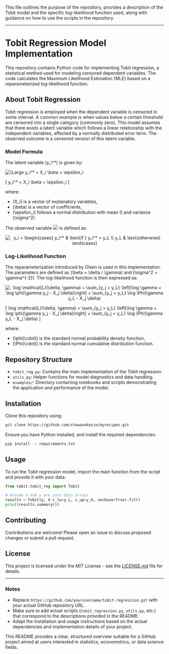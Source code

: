 This file outlines the purpose of the repository, provides a description of the Tobit model and the specific log-likelihood function used, along with guidance on how to use the scripts in the repository.

---

# Tobit Regression Model Implementation

This repository contains Python code for implementing Tobit regression, a statistical method used for modeling censored dependent variables. The code calculates the Maximum Likelihood Estimation (MLE) based on a reparameterized log-likelihood function.

## About Tobit Regression

Tobit regression is employed when the dependent variable is censored in some interval. A common example is when values below a certain threshold are censored into a single category (commonly zero). This model assumes that there exists a latent variable which follows a linear relationship with the independent variables, affected by a normally distributed error term. The observed outcome is a censored version of this latent variable.

### Model Formula

The latent variable \(y_i^*\) is given by:

<p><img src="https://latex.codecogs.com/svg.latex?
  \Large&space;y_i^* = X_i \beta + \epsilon_i" title="\Large y_i^* = X_i \beta + \epsilon_i" /> </p>

\[ y_i^* = X_i \beta + \epsilon_i \]

where:
- \(X_i\) is a vector of explanatory variables,
- \(\beta\) is a vector of coefficients,
- \(\epsilon_i\) follows a normal distribution with mean 0 and variance \(\sigma^2\).

The observed variable <img src="https://latex.codecogs.com/svg.latex? y_i^*" /> is defined as:

<p align="center"> <img src="https://latex.codecogs.com/svg.latex?y_i&space;=&space;\begin{cases}&space;y_i^*&space;&\text{if&space;}&space;y_i^*&space;>&space;y_L&space;\\&space;y_L&space;&\text{otherwise}&space;\end{cases}" title="y_i = \begin{cases} y_i^* & \text{if } y_i^* > y_L \\ y_L & \text{otherwise} \end{cases}" /> </p>

### Log-Likelihood Function

The reparameterization introduced by Olsen is used in this implementation. The parameters are defined as \(\beta = \delta / \gamma\) and \(\sigma^2 = \gamma^{-2}\). The log-likelihood function is then expressed as:

<p align="center"> <img src="https://latex.codecogs.com/svg.latex?\log&space;\mathcal{L}(\delta,&space;\gamma)&space;=&space;\sum_{y_j&space;>&space;y_L}&space;\left[\log&space;\gamma&space;&plus;&space;\log&space;\phi(\gamma&space;y_j&space;-&space;X_j&space;\delta)\right]&space;&plus;&space;\sum_{y_j&space;=&space;y_L}&space;\log&space;\Phi(\gamma&space;y_L&space;-&space;X_j&space;\delta)" title="\log \mathcal{L}(\delta, \gamma) = \sum_{y_j > y_L} \left[\log \gamma + \log \phi(\gamma y_j - X_j \delta)\right] + \sum_{y_j = y_L} \log \Phi(\gamma y_L - X_j \delta)" /> </p>


\[ 
\log \mathcal{L}(\delta, \gamma) = \sum_{y_j > y_L} \left[\log \gamma + \log \phi(\gamma y_j - X_j \delta)\right] + \sum_{y_j = y_L} \log \Phi(\gamma y_L - X_j \delta)
\]

where:
- \(\phi(\cdot)\) is the standard normal probability density function,
- \(\Phi(\cdot)\) is the standard normal cumulative distribution function.

## Repository Structure

- `tobit_reg.py`: Contains the main implementation of the Tobit regression.
- `utils.py`: Helper functions for model diagnostics and data handling.
- `examples/`: Directory containing notebooks and scripts demonstrating the application and performance of the model.

## Installation

Clone this repository using:

```bash
git clone https://github.com/stnwanekezie/myrecipes.git
```

Ensure you have Python installed, and install the required dependencies:

```bash
pip install -r requirements.txt
```

## Usage

To run the Tobit regression model, import the main function from the script and provide it with your data:

```python
from tobit.tobit_reg import Tobit

# Assume X and y are your data arrays
results = Tobit(y, X c_lw=y_L, c_up=y_U, verbose=True).fit()
print(results.summary())
```

## Contributing

Contributions are welcome! Please open an issue to discuss proposed changes or submit a pull request.

## License

This project is licensed under the MIT License - see the [LICENSE.md](LICENSE.md) file for details.

---

### Notes

- Replace `https://github.com/yourusername/tobit-regression.git` with your actual GitHub repository URL.
- Make sure to add actual scripts (`tobit_regression.py`, `utils.py`, etc.) that correspond to the descriptions provided in the README.
- Adapt the installation and usage instructions based on the actual dependencies and implementation details of your project.

This README provides a clear, structured overview suitable for a GitHub project aimed at users interested in statistics, econometrics, or data science fields.
